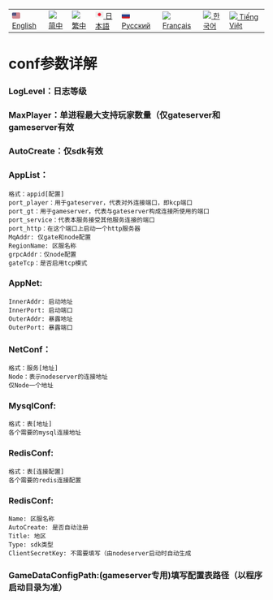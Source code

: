 <div align="center">
<table>
<td valign="center"><a href="EN.md"><img src="https://github.com/twitter/twemoji/blob/master/assets/svg/1f1fa-1f1f8.svg" width="16"/> English</td>
 
<td valign="center"><a href="zh-CN.md"><img src="https://em-content.zobj.net/thumbs/120/twitter/351/flag-china_1f1e8-1f1f3.png" width="16"/> 简中</td>
 
<td valign="center"><a href="zh-TW.md"><img src="https://em-content.zobj.net/thumbs/120/twitter/351/flag-china_1f1e8-1f1f3.png" width="16"/> 繁中</td>
 
<td valign="center"><a href="JP.md"><img src="https://github.com/twitter/twemoji/blob/master/assets/svg/1f1ef-1f1f5.svg" width="16"/> 日本語</td>
 
<td valign="center"><a href="RU.md"><img src="https://github.com/twitter/twemoji/blob/master/assets/svg/1f1f7-1f1fa.svg" width="16"/> Русский</a></td>

<td valign="center"><a href="FR.md"><img src="https://em-content.zobj.net/thumbs/160/twitter/154/flag-for-france_1f1eb-1f1f7.png" width="16"/> Français</td>
 
<td valign="center"><a href="KR.md"><img src="https://em-content.zobj.net/source/twitter/53/flag-for-south-korea_1f1f0-1f1f7.png" width="16"/> 한국어</td>
 
<td valign="center"><a href="VI.md"><img src="https://em-content.zobj.net/thumbs/120/twitter/351/flag-vietnam_1f1fb-1f1f3.png" width="16"/> Tiếng Việt </a></td>
</table>
</div>

# conf参数详解

### LogLevel：日志等级

### MaxPlayer：单进程最大支持玩家数量（仅gateserver和gameserver有效

### AutoCreate：仅sdk有效

### AppList：
    格式：appid[配置]
    port_player：用于gateserver，代表对外连接端口，即kcp端口
    port_gt：用于gameserver，代表与gateserver构成连接所使用的端口
    port_service：代表本服务接受其他服务连接的端口
    port_http：在这个端口上启动一个http服务器
    MqAddr: 仅gate和node配置
    RegionName: 区服名称
    grpcAddr：仅node配置
    gateTcp：是否启用tcp模式

### AppNet:
    InnerAddr: 启动地址
    InnerPort: 启动端口
    OuterAddr: 暴露地址
    OuterPort: 暴露端口

### NetConf：
    格式：服务[地址]
    Node：表示nodeserver的连接地址
    仅Node一个地址

### MysqlConf:
    格式：表[地址]
    各个需要的mysql连接地址
 

### RedisConf:
    格式：表[连接配置]
    各个需要的redis连接配置
    


### RedisConf:
    Name: 区服名称
    AutoCreate: 是否自动注册
    Title: 地区
    Type: sdk类型
    ClientSecretKey: 不需要填写（由nodeserver启动时自动生成
### GameDataConfigPath:(gameserver专用)填写配置表路径（以程序启动目录为准）